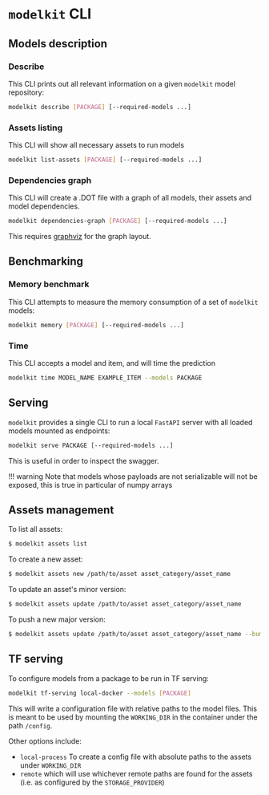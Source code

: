 # `modelkit` CLI

## Models description

### Describe

This CLI prints out all relevant information on a 
given `modelkit` model repository:
```sh
modelkit describe [PACKAGE] [--required-models ...]
```
### Assets listing

This CLI will show all necessary assets to run models
```sh
modelkit list-assets [PACKAGE] [--required-models ...]
```
### Dependencies graph

This CLI will create a .DOT file with a graph of all models,
their assets and model dependencies.
```sh
modelkit dependencies-graph [PACKAGE] [--required-models ...]
```
This requires [graphviz](https://graphviz.org/) for the graph layout. 


## Benchmarking

### Memory benchmark

This CLI attempts to measure the memory consumption 
of a set of `modelkit` models:
```sh
modelkit memory [PACKAGE] [--required-models ...]
```

### Time

This CLI accepts a model and item, and will time the prediction
```sh
modelkit time MODEL_NAME EXAMPLE_ITEM --models PACKAGE
```

## Serving

`modelkit` provides a single CLI to run a local `FastAPI` server with
all loaded models mounted as endpoints:
```sh
modelkit serve PACKAGE [--required-models ...]
```
This is useful in order to inspect the swagger.

!!! warning
    Note that models whose payloads are not serializable will
    not be exposed, this is true in particular of numpy arrays

## Assets management

To list all assets:
```sh
$ modelkit assets list
```

To create a new asset:
```sh
$ modelkit assets new /path/to/asset asset_category/asset_name
```

To update an asset's minor version:

```sh
$ modelkit assets update /path/to/asset asset_category/asset_name
```

To push a new major version:
```sh
$ modelkit assets update /path/to/asset asset_category/asset_name --bump-major
```

## TF serving

To configure models from a package to be run in TF serving:
```sh
modelkit tf-serving local-docker --models [PACKAGE]
```

This will write a configuration file with relative paths to the model files. This is meant to be used by mounting the `WORKING_DIR` in the container under the path `/config`.

Other options include:
- `local-process` To create a config file with absolute paths to the assets under `WORKING_DIR`
- `remote` which will use whichever remote paths are found for the assets (i.e. as configured by the `STORAGE_PROVIDER`)
